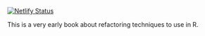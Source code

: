 [![Netlify Status](https://api.netlify.com/api/v1/badges/92589bdf-1dde-4888-9c65-4346117f809e/deploy-status)](https://app.netlify.com/sites/refactoring-r/deploys)

This is a very early book about refactoring techniques to use in R.
